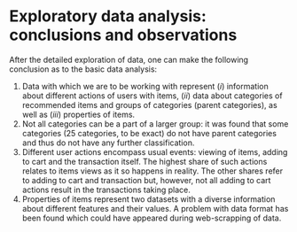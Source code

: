 # Exploratory data analysis: conclusions and observations

After the detailed exploration of data, one can make the following conclusion as to the basic data analysis:

1. Data with which we are to be working with represent (*i*) information about different actions of users with items, (*ii*) data about categories of recommended items and groups of categories (parent categories), as well as (*iii*) properties of items.
2. Not all categories can be a part of a larger group: it was found that some categories (25 categories, to be exact) do not have parent categories and thus do not have any further classification. 
3. Different user actions encompass usual events: viewing of items, adding to cart and the transaction itself. The highest share of such actions relates to items views as it so happens in reality. The other shares refer to adding to cart and transaction but, however, not all adding to cart actions result in the transactions taking place.
4. Properties of items represent two datasets with a diverse information about different features and their values. A problem with data format has been found which could have appeared during web-scrapping of data.
